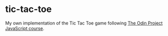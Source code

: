 # tic-tac-toe
My own implementation of the Tic Tac Toe game following [The Odin Project JavaScript course](https://www.theodinproject.com/courses/javascript/lessons/tic-tac-toe-javascript).
